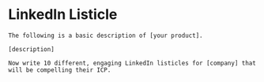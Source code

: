 # LinkedIn Listicle
`The following is a basic description of [your product].`

`[description]`

`Now write 10 different, engaging LinkedIn listicles for [company] that will be compelling their ICP.`
